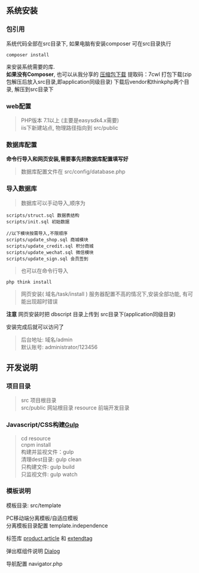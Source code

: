 ## 系统安装

### 包引用
系统代码全部在src目录下, 如果电脑有安装composer  可在src目录执行
```shell
composer install
```
来安装系统需要的库.<br />
**如果没有Composer**, 也可以从我分享的 [压缩包下载](https://pan.baidu.com/s/1i5l0qblUhhendpIhOqu4Iw) 提取码：7cwl
打包下载(zip包解压后放入src目录,即application同级目录)
下载后vendor和thinkphp两个目录, 解压到src目录下

### web配置

> PHP版本 7.1以上 (主要是easysdk4.x需要)<br />
iis下新建站点, 物理路径指向到  src/public 

### 数据库配置

**命令行导入和网页安装,需要事先把数据库配置填写好**
> 数据库配置文件在 src/config/database.php

### 导入数据库

> 数据库可以手动导入,顺序为<br />
```shell
scripts/struct.sql 数据表结构
scripts/init.sql 初始数据

//以下模块按需导入,不限顺序
scripts/update_shop.sql 商城模块
scripts/update_credit.sql 积分商城
scripts/update_wechat.sql 微信模块
scripts/update_sign.sql 会员签到
```

> 也可以在命令行导入
```shell
php think install
```

> 网页安装( 域名/task/install ) 服务器配置不高的情况下,安装全部功能, 有可能出现超时错误

**注意** 网页安装时把 dbscript 目录上传到 src目录下(application同级目录)

安装完成后就可以访问了
> 后台地址: 域名/admin<br />
> 默认账号: administrator/123456


## 开发说明

### 项目目录

>src 项目根目录<br />
src/public 网站根目录
resource 前端开发目录

### Javascript/CSS构建[Gulp](https://www.gulpjs.com.cn/)

>cd resource<br />
cnpm install<br />
构建并监视文件：gulp<br />
清理dest目录: gulp clean<br />
只构建文件: gulp build<br />
只监视文件: gulp watch


### 模板说明

模板目录: src/template

PC移动端分离模板/自适应模板<br />
分离模板目录配置 template.independence

标签库 [product](TAGLIB.md#product),[article](TAGLIB.md#article) 和 [extendtag](TAGLIB.md#extendtag)

弹出框组件说明 [Dialog](DIALOG.md)

导航配置 navigator.php